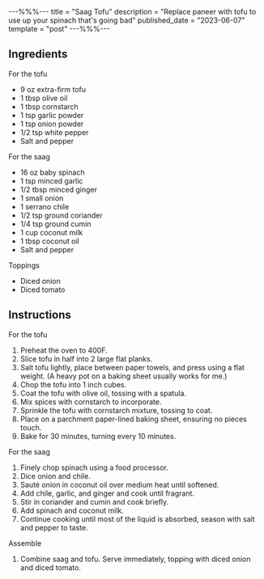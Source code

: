 ---%%%---
title = "Saag Tofu"
description = "Replace paneer with tofu to use up your spinach that's going bad"
published_date = "2023-06-07"
template = "post"
---%%%---

## Ingredients
For the tofu
- 9 oz extra-firm tofu
- 1 tbsp olive oil
- 1 tbsp cornstarch 
- 1 tsp garlic powder
- 1 tsp onion powder
- 1/2 tsp white pepper
- Salt and pepper

For the saag
- 16 oz baby spinach
- 1 tsp minced garlic
- 1/2 tbsp minced ginger
- 1 small onion
- 1 serrano chile
- 1/2 tsp ground coriander
- 1/4 tsp ground cumin
- 1 cup coconut milk
- 1 tbsp coconut oil
- Salt and pepper

Toppings
- Diced onion
- Diced tomato

## Instructions
For the tofu
1. Preheat the oven to 400F.
2. Slice tofu in half into 2 large flat planks.
3. Salt tofu lightly, place between paper towels, and press using a flat weight. (A heavy pot on a baking sheet usually works for me.)
4. Chop the tofu into 1 inch cubes.
5. Coat the tofu with olive oil, tossing with a spatula.
6. Mix spices with cornstarch to incorporate.
7. Sprinkle the tofu with cornstarch mixture, tossing to coat.
8. Place on a parchment paper-lined baking sheet, ensuring no pieces touch.
9. Bake for 30 minutes, turning every 10 minutes.

For the saag
1. Finely chop spinach using a food processor.
2. Dice onion and chile.
3. Sauté onion in coconut oil over medium heat until softened.
4. Add chile, garlic, and ginger and cook until fragrant.
5. Stir in coriander and cumin and cook briefly.
6. Add spinach and coconut milk.
7. Continue cooking until most of the liquid is absorbed, season with salt and pepper to taste.

Assemble
1. Combine saag and tofu. Serve immediately, topping with diced onion and diced tomato.
